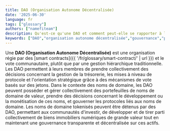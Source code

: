 ```yaml
---
title: DAO (Organisation Autonome Décentralisée)
date: '2025-06-30'
language: fr
tags: ["glossary"]
authors: ["namefiteam"]
description: Qu'est-ce qu'une DAO et comment peut-elle se rapporter à la gestion de noms de domaine ?
keywords: ["DAO","organisation autonome décentralisée","gouvernance","propriété collective","smart contracts"]
---
```


Une **DAO (Organisation Autonome Décentralisée)** est une organisation régie par des [smart contracts]({{ '/fr/glossary/smart-contract/' | url }}) et le vote communautaire, plutôt que par une gestion hiérarchique traditionnelle. Les DAO permettent à leurs membres de prendre collectivement des décisions concernant la gestion de la trésorerie, les mises à niveau de protocole et l'orientation stratégique grâce à des mécanismes de vote basés sur des jetons. Dans le contexte des noms de domaine, les DAO peuvent posséder et gérer collectivement des portefeuilles de noms de domaine de valeur, prendre des décisions concernant le développement ou la monétisation de ces noms, et gouverner les protocoles liés aux noms de domaine. Les noms de domaine tokenisés peuvent être détenus par des DAO, permettant aux communautés d'investir, de développer et de tirer parti collectivement de biens immobiliers numériques de grande valeur tout en maintenant une gouvernance transparente et décentralisée sur ces actifs.
